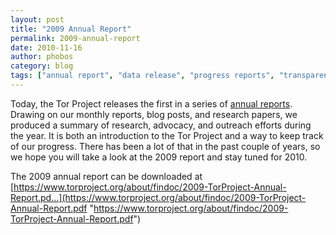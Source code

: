 ```yaml
---
layout: post
title: "2009 Annual Report"
permalink: 2009-annual-report
date: 2010-11-16
author: phobos
category: blog
tags: ["annual report", "data release", "progress reports", "transparency"]
---
```


Today, the Tor Project releases the first in a series of [annual reports](https://www.torproject.org/about/financials.html.en). Drawing on our monthly reports, blog posts, and research papers, we produced a summary of research, advocacy, and outreach efforts during the year. It is both an introduction to the Tor Project and a way to keep track of our progress. There has been a lot of that in the past couple of years, so we hope you will take a look at the 2009 report and stay tuned for 2010.

The 2009 annual report can be downloaded at  
 [https://www.torproject.org/about/findoc/2009-TorProject-Annual-Report.pd...](https://www.torproject.org/about/findoc/2009-TorProject-Annual-Report.pdf "https://www.torproject.org/about/findoc/2009-TorProject-Annual-Report.pdf")

